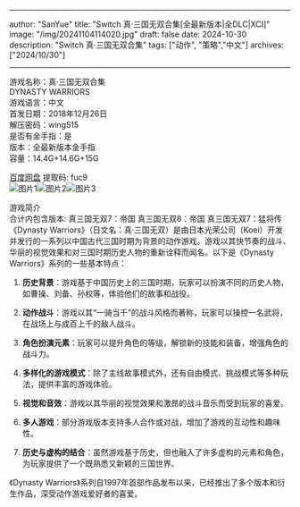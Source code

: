 
---
author: "SanYue"
title: "Switch 真‧三国无双合集[全最新版本|全DLC|XCI]"
image: "/img/20241104114020.jpg"
draft: false
date: 2024-10-30
description: "Switch 真‧三国无双合集"
tags: ["动作", "策略","中文"]
archives: ["2024/10/30"]

---

游戏名称：真‧三国无双合集   
DYNASTY WARRIORS    
游戏语言：中文  
首发日期：2018年12月26日  
解压密码：wing515  
是否有金手指：是  
版本：全最新版本金手指   
容量：14.4G+14.6G+15G

[百度网盘](https://pan.baidu.com/s/1XMjbOWdt-Mzje9qDZz3r8A) 提取码: fuc9  
![图片1](/img/scg889.jpg)![图片2](/img/scg886.jpg)![图片3](/img/scg887.jpg)  

游戏简介  
合计内包含版本:
真三国无双7：帝国
真三国无双8：帝国
真三国无双7：猛将传
《Dynasty Warriors》（日文名：真·三国无双）是由日本光荣公司（Koei）开发并发行的一系列以中国古代三国时期为背景的动作游戏。游戏以其快节奏的战斗、华丽的视觉效果和对三国时期历史人物的重新诠释而闻名。以下是《Dynasty Warriors》系列的一些基本特点：

1. **历史背景**：游戏基于中国历史上的三国时期，玩家可以扮演不同的历史人物，如曹操、刘备、孙权等，体验他们的故事和战役。

2. **动作战斗**：游戏以其“一骑当千”的战斗风格而著称，玩家可以操控一名武将，在战场上与成百上千的敌人战斗。

3. **角色扮演元素**：玩家可以提升角色的等级，解锁新的技能和装备，增强角色的战斗力。

4. **多样化的游戏模式**：除了主线故事模式外，还有自由模式、挑战模式等多种玩法，提供丰富的游戏体验。

5. **视觉和音效**：游戏以其华丽的视觉效果和激昂的战斗音乐而受到玩家的喜爱。

6. **多人游戏**：部分游戏版本支持多人合作或对战，增加了游戏的互动性和趣味性。

7. **历史与虚构的结合**：虽然游戏基于历史，但也融入了许多虚构的元素和角色，为玩家提供了一个既熟悉又新颖的三国世界。

《Dynasty Warriors》系列自1997年首部作品发布以来，已经推出了多个版本和衍生作品，深受动作游戏爱好者的喜爱。
